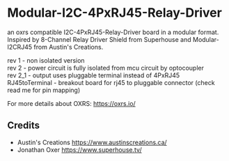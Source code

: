# Modular-I2C-4PxRJ45-Relay-Driver
an oxrs compatible I2C-4PxRJ45-Relay-Driver board in a modular format. Inspired by 8-Channel Relay Driver Shield from Superhouse and Modular-I2CRJ45 from Austin's Creations.

rev 1 - non isolated version  
rev 2 - power circuit is fully isolated from mcu circuit by optocoupler  
rev 2_1 - output uses pluggable terminal instead of 4PxRJ45  
RJ45toTerminal - breakout board for rj45 to pluggable connector (check read me for pin mapping)

For more details about OXRS: https://oxrs.io/


Credits
-------
 * Austin's Creations <https://www.austinscreations.ca/>
 * Jonathan Oxer <https://www.superhouse.tv/>
 
